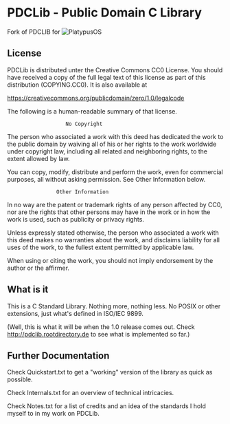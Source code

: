 # PDCLib - Public Domain C Library
Fork of PDCLIB for ![PlatypusOS](https://github.com/Platypus-Tech/new-platypus-os-drafts/)

## License

PDCLib is distributed unter the Creative Commons CC0 License. You
should have received a copy of the full legal text of this license
as part of this distribution (COPYING.CC0). It is also available at

https://creativecommons.org/publicdomain/zero/1.0/legalcode

The following is a human-readable summary of that license.

                       No Copyright

The person who associated a work with this deed has dedicated the
work to the public domain by waiving all of his or her rights to
the work worldwide under copyright law, including all related and
neighboring rights, to the extent allowed by law.

You can copy, modify, distribute and perform the work, even for
commercial purposes, all without asking permission. See Other
Information below.

                    Other Information

In no way are the patent or trademark rights of any person affected
by CC0, nor are the rights that other persons may have in the work
or in how the work is used, such as publicity or privacy rights.

Unless expressly stated otherwise, the person who associated a work
with this deed makes no warranties about the work, and disclaims
liability for all uses of the work, to the fullest extent permitted
by applicable law.

When using or citing the work, you should not imply endorsement by
the author or the affirmer.

## What is it

This is a C Standard Library. Nothing more, nothing less. No POSIX
or other extensions, just what's defined in ISO/IEC 9899.

(Well, this is what it will be when the 1.0 release comes out. Check
http://pdclib.rootdirectory.de to see what is implemented so far.)

## Further Documentation

Check Quickstart.txt to get a "working" version of the library as quick
as possible.

Check Internals.txt for an overview of technical intricacies.

Check Notes.txt for a list of credits and an idea of the standards I
hold myself to in my work on PDCLib.
